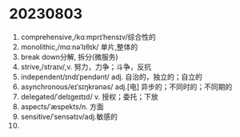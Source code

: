 
# 20230803

1. comprehensive,/kɑːmprɪˈhensɪv/综合性的
2. monolithic,/mɑːnəˈlɪθɪk/ 单片,整体的
3. break down分解, 拆分(微服务)
4. strive,/straɪv/,v. 努力，力争；斗争，反抗
5. independent/ɪndɪˈpendənt/ adj. 自治的，独立的；自立的
6. asynchronous/eɪˈsɪŋkrənəs/ adj.[电] 异步的；不同时的；不同期的
7. delegated/ˈdelɪɡeɪtɪd/ v. 授权；委托；下放
8. aspects/ˈæspekts/n. 方面
9. sensitive/ˈsensətɪv/adj.敏感的
10. 